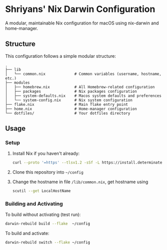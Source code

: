 # Shriyans' Nix Darwin Configuration

A modular, maintainable Nix configuration for macOS using nix-darwin and home-manager.

## Structure

This configuration follows a simple modular structure:

```
.
├── lib
│   └── common.nix             # Common variables (username, hostname, etc.)
├── modules
│   ├── homebrew.nix           # All Homebrew-related configuration
│   ├── packages               # Nix packages configuration
│   ├── system-defaults.nix    # Macos system defaults and preferences
│   └── system-config.nix      # Nix system configuration
├── flake.nix                  # Main flake entry point
├── home.nix                   # Home-manager configuration
└── dotfiles/                  # Your dotfiles directory
```

## Usage

### Setup

1. Install Nix if you haven't already:
   ```bash
   curl --proto '=https' --tlsv1.2 -sSf -L https://install.determinate.systems/nix | sh -s -- install
   ```

2. Clone this repository into `~/config`

3. Change the hostname in file `/lib/common.nix`, get hostname using
   ```bash
   scutil --get LocalHostName
   ```

### Building and Activating

To build without activating (test run):
```bash
darwin-rebuild build --flake  ~/config
```

To build and activate:
```bash
darwin-rebuild switch --flake ~/config
```